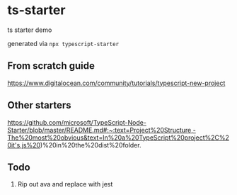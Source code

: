 # ts-starter

ts starter demo

generated via `npx typescript-starter`

## From scratch guide
https://www.digitalocean.com/community/tutorials/typescript-new-project

## Other starters

https://github.com/microsoft/TypeScript-Node-Starter/blob/master/README.md#:~:text=Project%20Structure,-The%20most%20obvious&text=In%20a%20TypeScript%20project%2C%20it's,js%20)%20in%20the%20dist%20folder.


## Todo
1. Rip out ava and replace with jest